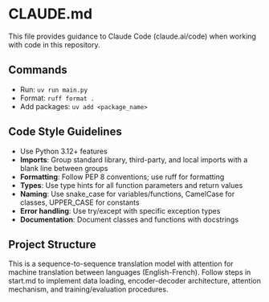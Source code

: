 # CLAUDE.md

This file provides guidance to Claude Code (claude.ai/code) when working with code in this repository.

## Commands
- Run: `uv run main.py`
- Format: `ruff format .`
- Add packages: `uv add <package_name>`

## Code Style Guidelines
- Use Python 3.12+ features
- **Imports**: Group standard library, third-party, and local imports with a blank line between groups
- **Formatting**: Follow PEP 8 conventions; use ruff for formatting
- **Types**: Use type hints for all function parameters and return values
- **Naming**: Use snake_case for variables/functions, CamelCase for classes, UPPER_CASE for constants
- **Error handling**: Use try/except with specific exception types
- **Documentation**: Document classes and functions with docstrings

## Project Structure
This is a sequence-to-sequence translation model with attention for machine translation between languages (English-French). Follow steps in start.md to implement data loading, encoder-decoder architecture, attention mechanism, and training/evaluation procedures.